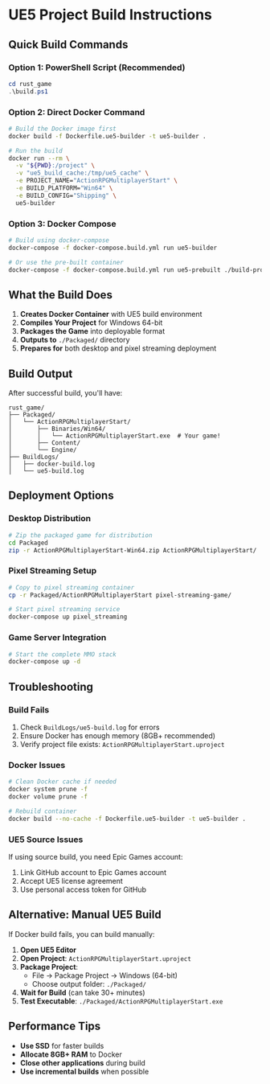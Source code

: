 # UE5 Project Build Instructions

## Quick Build Commands

### Option 1: PowerShell Script (Recommended)
```powershell
cd rust_game
.\build.ps1
```

### Option 2: Direct Docker Command
```bash
# Build the Docker image first
docker build -f Dockerfile.ue5-builder -t ue5-builder .

# Run the build
docker run --rm \
  -v "${PWD}:/project" \
  -v "ue5_build_cache:/tmp/ue5_cache" \
  -e PROJECT_NAME="ActionRPGMultiplayerStart" \
  -e BUILD_PLATFORM="Win64" \
  -e BUILD_CONFIG="Shipping" \
  ue5-builder
```

### Option 3: Docker Compose
```bash
# Build using docker-compose
docker-compose -f docker-compose.build.yml run ue5-builder

# Or use the pre-built container
docker-compose -f docker-compose.build.yml run ue5-prebuilt ./build-project.sh
```

## What the Build Does

1. **Creates Docker Container** with UE5 build environment
2. **Compiles Your Project** for Windows 64-bit
3. **Packages the Game** into deployable format
4. **Outputs to** `./Packaged/` directory
5. **Prepares for** both desktop and pixel streaming deployment

## Build Output

After successful build, you'll have:
```
rust_game/
├── Packaged/
│   └── ActionRPGMultiplayerStart/
│       ├── Binaries/Win64/
│       │   └── ActionRPGMultiplayerStart.exe  # Your game!
│       ├── Content/
│       └── Engine/
├── BuildLogs/
│   ├── docker-build.log
│   └── ue5-build.log
```

## Deployment Options

### Desktop Distribution
```bash
# Zip the packaged game for distribution
cd Packaged
zip -r ActionRPGMultiplayerStart-Win64.zip ActionRPGMultiplayerStart/
```

### Pixel Streaming Setup
```bash
# Copy to pixel streaming container
cp -r Packaged/ActionRPGMultiplayerStart pixel-streaming-game/

# Start pixel streaming service
docker-compose up pixel_streaming
```

### Game Server Integration
```bash
# Start the complete MMO stack
docker-compose up -d
```

## Troubleshooting

### Build Fails
1. Check `BuildLogs/ue5-build.log` for errors
2. Ensure Docker has enough memory (8GB+ recommended)
3. Verify project file exists: `ActionRPGMultiplayerStart.uproject`

### Docker Issues
```bash
# Clean Docker cache if needed
docker system prune -f
docker volume prune -f

# Rebuild container
docker build --no-cache -f Dockerfile.ue5-builder -t ue5-builder .
```

### UE5 Source Issues
If using source build, you need Epic Games account:
1. Link GitHub account to Epic Games account
2. Accept UE5 license agreement
3. Use personal access token for GitHub

## Alternative: Manual UE5 Build

If Docker build fails, you can build manually:

1. **Open UE5 Editor**
2. **Open Project**: `ActionRPGMultiplayerStart.uproject`
3. **Package Project**: 
   - File → Package Project → Windows (64-bit)
   - Choose output folder: `./Packaged/`
4. **Wait for Build** (can take 30+ minutes)
5. **Test Executable**: `./Packaged/ActionRPGMultiplayerStart.exe`

## Performance Tips

- **Use SSD** for faster builds
- **Allocate 8GB+ RAM** to Docker
- **Close other applications** during build
- **Use incremental builds** when possible